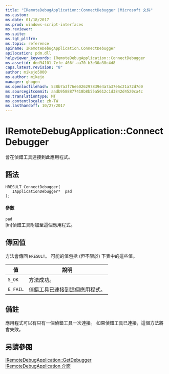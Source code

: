 ```yaml
---
title: "IRemoteDebugApplication::ConnectDebugger |Microsoft 文件"
ms.custom: 
ms.date: 01/18/2017
ms.prod: windows-script-interfaces
ms.reviewer: 
ms.suite: 
ms.tgt_pltfrm: 
ms.topic: reference
apiname: IRemoteDebugApplication.ConnectDebugger
apilocation: pdm.dll
helpviewer_keywords: IRemoteDebugApplication::ConnectDebugger
ms.assetid: ded94101-7efe-466f-aa70-b3e30a38c4d8
caps.latest.revision: "8"
author: mikejo5000
ms.author: mikejo
manager: ghogen
ms.openlocfilehash: 538b7a3f76e6026297839e4a7a37e6c21a72d7d0
ms.sourcegitcommit: aadb9588877418b8b55a5612c1d3842d4520ca4c
ms.translationtype: MT
ms.contentlocale: zh-TW
ms.lasthandoff: 10/27/2017
---
```

# <a name="iremotedebugapplicationconnectdebugger"></a>IRemoteDebugApplication::ConnectDebugger
會在偵錯工具連接到此應用程式。  
  
## <a name="syntax"></a>語法  
  
```  
HRESULT ConnectDebugger(  
   IApplicationDebugger*  pad  
);  
```  
  
#### <a name="parameters"></a>參數  
 `pad`  
 [in]偵錯工具附加至這個應用程式。  
  
## <a name="return-value"></a>傳回值  
 方法會傳回 `HRESULT`。 可能的值包括 (但不限於) 下表中的這些值。  
  
|值|說明|  
|-----------|-----------------|  
|`S_OK`|方法成功。|  
|`E_FAIL`|偵錯工具已連接到這個應用程式。|  
  
## <a name="remarks"></a>備註  
 應用程式可以有只有一個偵錯工具一次連接。 如果偵錯工具已連接，這個方法將會失敗。  
  
## <a name="see-also"></a>另請參閱  
 [IRemoteDebugApplication::GetDebugger](../../winscript/reference/iremotedebugapplication-getdebugger.md)   
 [IRemoteDebugApplication 介面](../../winscript/reference/iremotedebugapplication-interface.md)